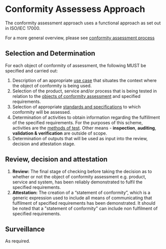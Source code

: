 # Conformity Assessess Approach

The conformity assessment approach uses a functional approach as set out in ISO/IEC 17000.

For a more general overview, please see [conformity assessment process](./conformity-assessment-process.md)

## Selection and Determination

For each object of conformity of assessment, the following MUST be specified and carried out:

1. Description of an appropriate [use case](./use-cases.md) that situates the context where the object of conformity is being used.
2. Selection of the product, service and/or process that is being tested in relation to the [objects of conformity assessment](./objects-of-conformity-assessment.md) and specified requirements.
3. Selection of appropriate [standards and specifications](./standards-specifications.md) to which conformity will be assessed.
4. Determination of activities to obtain information regarding the fulfillment  of the specified requirements. For the purposes of this scheme, activities are the [methods of test](./methods-of-tests.md). Other means - **inspection**, **auditing**, **validation & verification** are outside of scope.
5. Determination of outputs that will be used as input into the review, decision and attestation stage.


## Review, decision and attestation

1. **Review:** The final stage of checking before taking the decision as to whether or not the object of conformity assessment e.g. product, service and system, has been reliably demonstrated to fulfil the specified requirements.
2. **Attestation:** The creation of a “statement of conformity”, which is a generic expression used to include all means of communicating that fulfilment of specified requirements has been demonstrated. It should be noted that a "statement of conformity" can include non fulfilment of specified requirements.

## Surveillance

As required.
